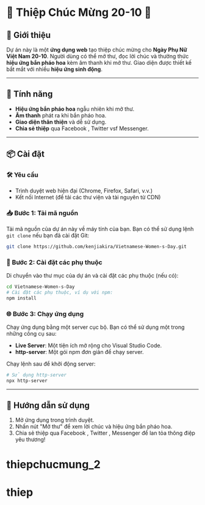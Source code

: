 
# 🎉 Thiệp Chúc Mừng 20-10 🎉

## 📜 Giới thiệu
Dự án này là một **ứng dụng web** tạo thiệp chúc mừng cho **Ngày Phụ Nữ Việt Nam 20-10**. Người dùng có thể mở thư, đọc lời chúc và thưởng thức **hiệu ứng bắn pháo hoa** kèm âm thanh khi mở thư. Giao diện được thiết kế bắt mắt với nhiều **hiệu ứng sinh động**.

---

## 🚀 Tính năng
- **Hiệu ứng bắn pháo hoa** ngẫu nhiên khi mở thư.
- **Âm thanh** phát ra khi bắn pháo hoa.
- **Giao diện thân thiện** và dễ sử dụng.
- **Chia sẻ thiệp** qua Facebook , Twitter vsf Messenger.

---

## 📦 Cài đặt

### 🛠️ Yêu cầu
- Trình duyệt web hiện đại (Chrome, Firefox, Safari, v.v.)
- Kết nối Internet (để tải các thư viện và tài nguyên từ CDN)

### 📥 Bước 1: Tải mã nguồn
Tải mã nguồn của dự án này về máy tính của bạn. Bạn có thể sử dụng lệnh `git clone` nếu bạn đã cài đặt Git:

```bash
git clone https://github.com/kenjiakira/Vietnamese-Women-s-Day.git
```

### 📂 Bước 2: Cài đặt các phụ thuộc
Di chuyển vào thư mục của dự án và cài đặt các phụ thuộc (nếu có):

```bash
cd Vietnamese-Women-s-Day
# Cài đặt các phụ thuộc, ví dụ với npm:
npm install
```

### 🌐 Bước 3: Chạy ứng dụng
Chạy ứng dụng bằng một server cục bộ. Bạn có thể sử dụng một trong những công cụ sau:
- **Live Server**: Một tiện ích mở rộng cho Visual Studio Code.
- **http-server**: Một gói npm đơn giản để chạy server.

Chạy lệnh sau để khởi động server:

```bash
# Sử dụng http-server
npx http-server
```

---

## 📱 Hướng dẫn sử dụng
1. Mở ứng dụng trong trình duyệt.
2. Nhấn nút "Mở thư" để xem lời chúc và hiệu ứng bắn pháo hoa.
3. Chia sẻ thiệp qua Facebook , Twitter , Messenger để lan tỏa thông điệp yêu thương!
# thiepchucmung_2
# thiep
